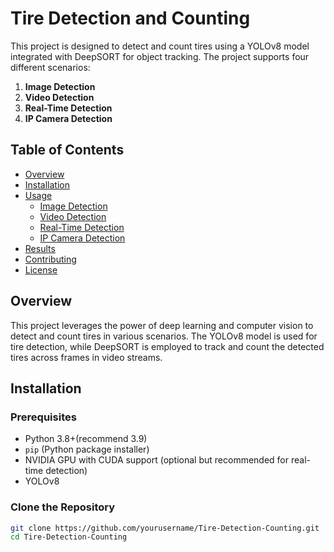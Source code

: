 # Tire Detection and Counting

This project is designed to detect and count tires using a YOLOv8 model integrated with DeepSORT for object tracking. The project supports four different scenarios:

1. **Image Detection**
2. **Video Detection**
3. **Real-Time Detection**
4. **IP Camera Detection**

## Table of Contents

- [Overview](#overview)
- [Installation](#installation)
- [Usage](#usage)
  - [Image Detection](#image-detection)
  - [Video Detection](#video-detection)
  - [Real-Time Detection](#real-time-detection)
  - [IP Camera Detection](#ip-camera-detection)
- [Results](#results)
- [Contributing](#contributing)
- [License](#license)

## Overview

This project leverages the power of deep learning and computer vision to detect and count tires in various scenarios. The YOLOv8 model is used for tire detection, while DeepSORT is employed to track and count the detected tires across frames in video streams.

## Installation

### Prerequisites

- Python 3.8+(recommend 3.9)
- `pip` (Python package installer)
- NVIDIA GPU with CUDA support (optional but recommended for real-time detection)
- YOLOv8

### Clone the Repository

```bash
git clone https://github.com/yourusername/Tire-Detection-Counting.git
cd Tire-Detection-Counting






